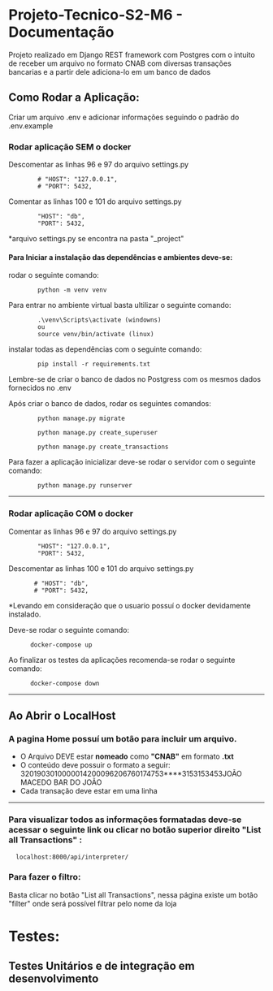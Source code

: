 # Projeto-Tecnico-S2-M6 - Documentação

Projeto realizado em Django REST framework com Postgres com o intuito de receber um 
arquivo no formato CNAB com diversas transações bancarias e a partir dele adiciona-lo em um banco de dados

## Como Rodar a Aplicação:

Criar um arquivo .env e adicionar informações seguindo o padrão do .env.example

### Rodar aplicação SEM o docker

Descomentar as linhas 96 e 97 do arquivo settings.py
```shell
        # "HOST": "127.0.0.1",
        # "PORT": 5432,
```
        
Comentar as linhas 100 e 101 do arquivo settings.py
```shell
        "HOST": "db",
        "PORT": 5432,
```

*arquivo settings.py se encontra na pasta "_project"

#### Para Iniciar a instalação das dependências e ambientes deve-se:

rodar o seguinte comando:
```shell
        python -m venv venv
```
Para entrar no ambiente virtual basta ultilizar o seguinte comando:
```shell
        .\venv\Scripts\activate (windowns) 
        ou
        source venv/bin/activate (linux)
```
instalar todas as dependências com o seguinte comando:
```shell
        pip install -r requirements.txt
```
Lembre-se de criar o banco de dados no Postgress com os mesmos dados fornecidos no .env

Após criar o banco de dados, rodar os seguintes comandos:
```shell
        python manage.py migrate
```
```shell
        python manage.py create_superuser
```
```shell
        python manage.py create_transactions
```

Para fazer a aplicação inicializar deve-se rodar o servidor com o seguinte comando:
```shell 
        python manage.py runserver
```

---

### Rodar aplicação COM o docker
Comentar as linhas 96 e 97 do arquivo settings.py
```shell
        "HOST": "127.0.0.1",
        "PORT": 5432,
```
        
Descomentar as linhas 100 e 101 do arquivo settings.py
```shell
       # "HOST": "db",
       # "PORT": 5432,
```
  *Levando em consideração que o usuario possuí o docker devidamente instalado.
  
Deve-se rodar o seguinte comando:
```shell
      docker-compose up
```
  
  Ao finalizar os testes da aplicações recomenda-se rodar o seguinte comando:

```shell
      docker-compose down
```

---

## Ao Abrir o LocalHost
  ### A pagina Home possuí um botão para incluir um arquivo.
  
- O Arquivo DEVE estar **nomeado** como **"CNAB"** em formato **.txt**
- O conteúdo deve possuir o formato a seguir:
    3201903010000014200096206760174753****3153153453JOÃO MACEDO   BAR DO JOÃO
- Cada transação deve estar em uma linha
---   
### Para visualizar todos as informações formatadas deve-se acessar o seguinte link ou clicar no botão superior direito "List all Transactions" :
```shell
  localhost:8000/api/interpreter/
```
### Para fazer o filtro:
  Basta clicar no botão "List all Transactions", nessa página existe um botão "filter" onde será possível filtrar pelo nome da loja

# Testes:

## Testes Unitários e de integração em desenvolvimento

  

  
  


